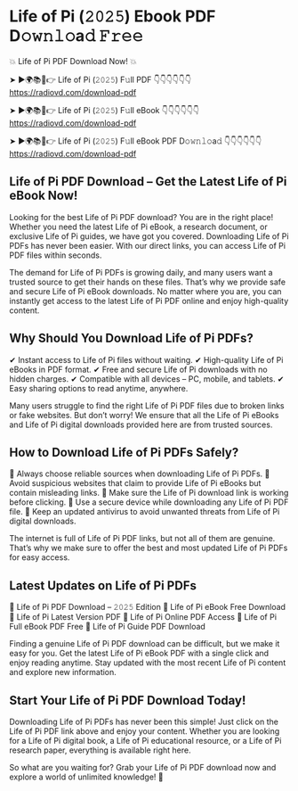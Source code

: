 # Life of Pi (𝟸𝟶𝟸𝟻) Ebook PDF D𝚘𝚠𝚗𝚕𝚘a𝚍 𝙵𝚛𝚎𝚎

💥 Life of Pi PDF Download Now! 💥

➤ ►🌍📚📱👉 Life of Pi (𝟸𝟶𝟸𝟻) F𝚞ll PDF 👇👇👇👇👇👇
https://radiovd.com/download-pdf

➤ ►🌍📚📱👉 Life of Pi (𝟸𝟶𝟸𝟻) F𝚞ll eBook 👇👇👇👇👇👇
https://radiovd.com/download-pdf

➤ ►🌍📚📱👉 Life of Pi (𝟸𝟶𝟸𝟻) F𝚞ll eBook PDF D𝚘𝚠𝚗𝚕𝚘a𝚍 👇👇👇👇👇👇
https://radiovd.com/download-pdf

## Life of Pi PDF Download – Get the Latest Life of Pi eBook Now!

Looking for the best Life of Pi PDF download? You are in the right place! Whether you need the latest Life of Pi eBook, a research document, or exclusive Life of Pi guides, we have got you covered. Downloading Life of Pi PDFs has never been easier. With our direct links, you can access Life of Pi PDF files within seconds.

The demand for Life of Pi PDFs is growing daily, and many users want a trusted source to get their hands on these files. That’s why we provide safe and secure Life of Pi eBook downloads. No matter where you are, you can instantly get access to the latest Life of Pi PDF online and enjoy high-quality content.

## Why Should You Download Life of Pi PDFs?

✔ Instant access to Life of Pi files without waiting.
✔ High-quality Life of Pi eBooks in PDF format.
✔ Free and secure Life of Pi downloads with no hidden charges.
✔ Compatible with all devices – PC, mobile, and tablets.
✔ Easy sharing options to read anytime, anywhere.

Many users struggle to find the right Life of Pi PDF files due to broken links or fake websites. But don’t worry! We ensure that all the Life of Pi eBooks and Life of Pi digital downloads provided here are from trusted sources.

## How to Download Life of Pi PDFs Safely?

📌 Always choose reliable sources when downloading Life of Pi PDFs.
📌 Avoid suspicious websites that claim to provide Life of Pi eBooks but contain misleading links.
📌 Make sure the Life of Pi download link is working before clicking.
📌 Use a secure device while downloading any Life of Pi PDF file.
📌 Keep an updated antivirus to avoid unwanted threats from Life of Pi digital downloads.

The internet is full of Life of Pi PDF links, but not all of them are genuine. That’s why we make sure to offer the best and most updated Life of Pi PDFs for easy access.

## Latest Updates on Life of Pi PDFs

🔹 Life of Pi PDF Download – 𝟸𝟶𝟸𝟻 Edition
🔹 Life of Pi eBook Free Download
🔹 Life of Pi Latest Version PDF
🔹 Life of Pi Online PDF Access
🔹 Life of Pi Full eBook PDF Free
🔹 Life of Pi Guide PDF Download

Finding a genuine Life of Pi PDF download can be difficult, but we make it easy for you. Get the latest Life of Pi eBook PDF with a single click and enjoy reading anytime. Stay updated with the most recent Life of Pi content and explore new information.

## Start Your Life of Pi PDF Download Today!

Downloading Life of Pi PDFs has never been this simple! Just click on the Life of Pi PDF link above and enjoy your content. Whether you are looking for a Life of Pi digital book, a Life of Pi educational resource, or a Life of Pi research paper, everything is available right here.

So what are you waiting for? Grab your Life of Pi PDF download now and explore a world of unlimited knowledge! 🚀